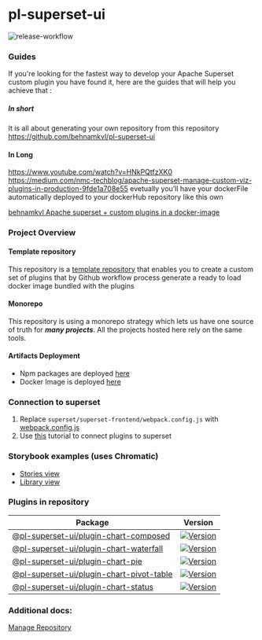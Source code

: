 # pl-superset-ui
![release-workflow](https://github.com/behnamkvl/pl-superset-ui/workflows/release-workflow/badge.svg)

### Guides
If you're looking for the fastest way to develop your Apache Superset custom plugin you have found it, here are the guides that will help you achieve that :
##### In short 
It is all about generating your own repository from this repository
https://github.com/behnamkvl/pl-superset-ui

#### In Long
https://www.youtube.com/watch?v=HNkPQtfzXK0
https://medium.com/nmc-techblog/apache-superset-manage-custom-viz-plugins-in-production-9fde1a708e55
evetually you’ll have your dockerFile automatically deployed to your dockerHub repository like this own

[behnamkvl Apache superset + custom plugins in a docker-image](https://hub.docker.com/repository/docker/nielsenoss/apache-superset?ref=login)

### Project Overview

#### Template repository
This repository is a [template repository](https://docs.github.com/en/free-pro-team@latest/github/creating-cloning-and-archiving-repositories/creating-a-repository-from-a-template) that enables you to create a custom set of plugins that by Github workflow process generate a ready to load docker image bundled with the plugins

#### Monorepo
This repository is using a monorepo strategy which lets us have one source of truth for ***many projects***. All the projects hosted here rely on the same tools.


#### Artifacts Deployment

- Npm packages are deployed [here](https://www.npmjs.com/search?q=%40pl-superset-ui)
- Docker Image is deployed [here](https://hub.docker.com/r/nielsenoss/apache-superset)

  
### Connection to superset

1. Replace `superset/superset-frontend/webpack.config.js` with [webpack.config.js](./docs/webpack.config.js)
2. Use [this](https://preset.io/blog/2020-07-02-hello-world/) tutorial to connect plugins to superset


### Storybook examples (uses Chromatic)

- [Stories view](https://master--5fec4c81935a8c002151e85f.chromatic.com)
- [Library view](https://chromatic.com/library?appId=5fec4c81935a8c002151e85f&branch=master)

### Plugins in repository

| Package                                                                                                                       | Version                                                                                                                                                         |
| ----------------------------------------------------------------------------------------------------------------------------- | --------------------------------------------------------------------------------------------------------------------------------------------------------------- |
| [@pl-superset-ui/plugin-chart-composed](https://github.com/behnamkvl/pl-superset-ui/tree/master/plugins/plugin-chart-composed)                     | [![Version](https://img.shields.io/npm/v/@pl-superset-ui/plugin-chart-composed?style=flat-square)](https://www.npmjs.com/package/@pl-superset-ui/plugin-chart-composed)                             |
| [@pl-superset-ui/plugin-chart-waterfall](https://github.com/behnamkvl/pl-superset-ui/tree/master/plugins/plugin-chart-waterfall)                     | [![Version](https://img.shields.io/npm/v/@pl-superset-ui/plugin-chart-waterfall?style=flat-square)](https://www.npmjs.com/package/@pl-superset-ui/plugin-chart-waterfall)                             |
| [@pl-superset-ui/plugin-chart-pie](https://github.com/behnamkvl/pl-superset-ui/tree/master/plugins/plugin-chart-pie)                     | [![Version](https://img.shields.io/npm/v/@pl-superset-ui/plugin-chart-pie?style=flat-square)](https://www.npmjs.com/package/@pl-superset-ui/plugin-chart-pie)                             |
| [@pl-superset-ui/plugin-chart-pivot-table](https://github.com/behnamkvl/pl-superset-ui/tree/master/plugins/plugin-chart-pivot-table)                     | [![Version](https://img.shields.io/npm/v/@pl-superset-ui/plugin-chart-pivot-table?style=flat-square)](https://www.npmjs.com/package/@pl-superset-ui/plugin-chart-pivot-table)                             |
| [@pl-superset-ui/plugin-chart-status](https://github.com/behnamkvl/pl-superset-ui/tree/master/plugins/plugin-chart-status)                     | [![Version](https://img.shields.io/npm/v/@pl-superset-ui/plugin-chart-status?style=flat-square)](https://www.npmjs.com/package/@pl-superset-ui/plugin-chart-status)                             |


### Additional docs:

[Manage Repository](./docs/MANAGE_REPOSITORY.md)
